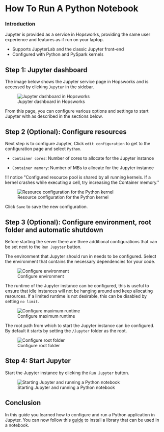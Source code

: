 # How To Run A Python Notebook

### Introduction

Jupyter is provided as a service in Hopsworks, providing the same user experience and features as if run on your laptop.

* Supports JupyterLab and the classic Jupyter front-end
* Configured with Python and PySpark kernels

## Step 1: Jupyter dashboard

The image below shows the Jupyter service page in Hopsworks and is accessed by clicking `Jupyter` in the sidebar.

<p align="center">
  <figure>
    <img src="../../../../assets/images/guides/jupyter/jupyter_overview_py.png" alt="Jupyter dashboard in Hopsworks">
    <figcaption>Jupyter dashboard in Hopsworks</figcaption>
  </figure>
</p>

From this page, you can configure various options and settings to start Jupyter with as described in the sections below.

## Step 2 (Optional): Configure resources

Next step is to configure Jupyter, Click `edit configuration` to get to the configuration page and select `Python`.

* `Container cores`: Number of cores to allocate for the Jupyter instance

* `Container memory`: Number of MBs to allocate for the Jupyter instance

!!! notice "Configured resource pool is shared by all running kernels. If a kernel crashes while executing a cell, try increasing the Container memory."

<p align="center">
  <figure>
    <img src="../../../../assets/images/guides/jupyter/python_configuration.png" alt="Resource configuration for the Python kernel">
    <figcaption>Resource configuration for the Python kernel</figcaption>
  </figure>
</p>

Click `Save` to save the new configuration.

## Step 3 (Optional): Configure environment, root folder and automatic shutdown

Before starting the server there are three additional configurations that can be set next to the `Run Jupyter` button.

The environment that Jupyter should run in needs to be configured. Select the environment that contains the necessary dependencies for your code.

<p align="center">
  <figure>
    <img src="../../../../assets/images/guides/jupyter/configure_environment.png" alt="Configure environment">
    <figcaption>Configure environment</figcaption>
  </figure>
</p>

The runtime of the Jupyter instance can be configured, this is useful to ensure that idle instances will not be hanging around and keep allocating resources. If a limited runtime is not desirable, this can be disabled by setting `no limit`. 

<p align="center">
  <figure>
    <img src="../../../../assets/images/guides/jupyter/configure_shutdown.png" alt="Configure maximum runtime">
    <figcaption>Configure maximum runtime</figcaption>
  </figure>
</p>

The root path from which to start the Jupyter instance can be configured. By default it starts by setting the `/Jupyter` folder as the root.

<p align="center">
  <figure>
    <img src="../../../../assets/images/guides/jupyter/start_from_folder.png" alt="Configure root folder">
    <figcaption>Configure root folder</figcaption>
  </figure>
</p>


## Step 4: Start Jupyter

Start the Jupyter instance by clicking the `Run Jupyter` button.

<p align="center">
  <figure>
    <img src="../../../../assets/images/guides/jupyter/python_jupyter_starting.gif" alt="Starting Jupyter and running a Python notebook">
    <figcaption>Starting Jupyter and running a Python notebook</figcaption>
  </figure>
</p>


## Conclusion

In this guide you learned how to configure and run a Python application in Jupyter. You can now follow this [guide](../python/python_install.md) to install a library that can be used in a notebook.
